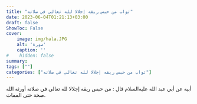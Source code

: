 ```yaml
---
title: "ثواب من حبس ريقه إجلالا لله تعالى في صلاته"
date: 2023-06-04T01:21:13+03:00
draft: false
ShowToc: False
cover:
    image: img/hala.JPG
    alt: 'صورة'
    caption: ''
#    hidden: false
summary: 
tags: [""]
categories: ["ثواب من حبس ريقه إجلالا لله تعالى في صلاته"]
---
```

أبيه عن أبي عبد الله عليه‌السلام قال : من حبس ريقه
إجلالا لله تعالى في صلاته أورثه الله صحة حتى الممات.

